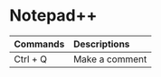 # **Notepad++**

|Commands   |Descriptions   |
|:--        |:--            |
|Ctrl + Q   |Make a comment |
